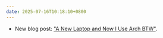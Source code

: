 ```yaml
---
date: 2025-07-16T10:18:10+0800
---
```


* New blog post: ["A New Laptop and Now I Use Arch BTW"](/blog/posts/2025-7-16-new-laptop-arch-linux/).
